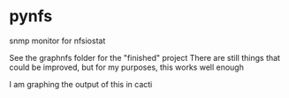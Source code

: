 pynfs
=====

snmp monitor for nfsiostat

See the graphnfs folder for the "finished" project
There are still things that could be improved, but for my purposes, this works well enough

I am graphing the output of this in cacti
